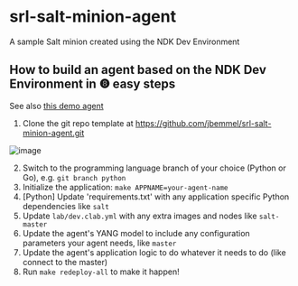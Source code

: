 # srl-salt-minion-agent
A sample Salt minion created using the NDK Dev Environment

## How to build an agent based on the NDK Dev Environment in ❽ easy steps

See also [this demo agent](https://github.com/jbemmel/srl-salt-minion-agent/tree/greeter-app-go)

1. Clone the git repo template at https://github.com/jbemmel/srl-salt-minion-agent.git

![image](https://user-images.githubusercontent.com/2031627/151860775-a68854c2-9411-41c8-a148-b1497ca75070.png)

2. Switch to the programming language branch of your choice (Python or Go), e.g. ```git branch python```
3. Initialize the application: ```make APPNAME=your-agent-name```
4. [Python] Update 'requirements.txt' with any application specific Python dependencies like ```salt```
5. Update ```lab/dev.clab.yml``` with any extra images and nodes like ```salt-master```
6. Update the agent's YANG model to include any configuration parameters your agent needs, like ```master```
7. Update the agent's application logic to do whatever it needs to do (like connect to the master)
8. Run ```make redeploy-all``` to make it happen!
